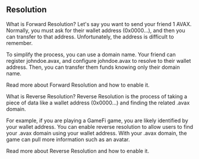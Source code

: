 ## Resolution

What is Forward Resolution?
Let's say you want to send your friend 1 AVAX. Normally, you must ask for their wallet address (0x0000…), and then you can transfer to that address. Unfortunately, the address is difficult to remember.

To simplify the process, you can use a domain name. Your friend can register johndoe.avax, and configure johndoe.avax to resolve to their wallet address. Then, you can transfer them funds knowing only their domain name.

Read more about Forward Resolution and how to enable it. 

 

What is Reverse Resolution?
Reverse Resolution is the process of taking a piece of data like a wallet address (0x0000…) and finding the related .avax domain.

 For example, if you are playing a GameFi game, you are likely identified by your wallet address. You can enable reverse resolution to allow users to find your .avax domain using your wallet address. With your .avax domain, the game can pull more information such as an avatar.

Read more about Reverse Resolution and how to enable it.